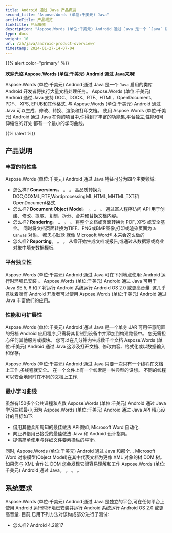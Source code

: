 ```yaml
---
title: Android 通过 Java 产品概览
second_title: "Aspose.Words (单位:千美元) Java"
articleTitle: 产品概览
linktitle: 产品概览
description: "Aspose.Words (单位:千美元) Android 通过 Java 是一个 `Java` 启用的类库 Android 开发者将执行大量文档处理任务。"
type: docs
weight: 10
url: /zh/java/android-product-overview/
timestamp: 2024-01-27-14-07-04
---
```


{{% alert color="primary" %}}

**欢迎光临 Aspose.Words (单位:千美元) Android 通过 Java来啊!**

Aspose.Words (单位:千美元) Android 通过 Java 是一个 `Java` 启用的类库 Android 开发者将执行大量文档处理任务。 Aspose.Words (单位:千美元) Android 通过 Java 支持 DOC、DOCX、RTF、HTML、OpenDocument、PDF、 XPS, EPUB和其他格式. 与 Aspose.Words (单位:千美元) Android 通过 Java 可以生成、修改、转换、渲染和打印文档。 使用 Aspose.Words (单位:千美元) Android 通过 Java 在你的项目中,你得到了丰富的功能集,平台独立,性能和可伸缩性的好处 都有一个最小的学习曲线。

{{% /alert %}}

## 产品说明

### 丰富的特性集

Aspose.Words (单位:千美元) Android 通过 Java 特征可分为四个主要领域:

- 怎么样? **Conversions**。 。 。 高品质转换为DOC,OOXML,RTF,WordprocessingML,HTML,MHTML,TXT和OpenDocument格式.
- 怎么样? **Document Object Model**。 。 。 。 通过富人程序访问 API 用于创建、修改、提取、复制、拆分、合并和替换文档内容。
- 怎么样? **Rendering**。 。 。 。 将整个文档或页面转换为 PDF, XPS 或安全基金。 同时将文档页面转换为TIFF、PNG或BMP图像,打印或渲染页面为 a `Canvas` 对象。 都忠心耿耿 就像 Microsoft Word® 本来会这么做的
- 怎么样? **Reporting**。 。 。 从零开始生成文档或报告,或通过从数据源或商业对象中填充数据模板.

### 平台独立性

Aspose.Words (单位:千美元) Android 通过 Java 可在下列地点使用: Android 运行时环境已安装 。 Aspose.Words (单位:千美元) Android 通过 Java 可用于 Java SE 5, 6 和 7 将运行 Android 系统运行 Android OS 2.0 或更高音量. 这几乎意味着所有 Android 开发者可以使用 Aspose.Words (单位:千美元) Android 通过 Java 丰富他们的应用。

### 性能和可扩展性

Aspose.Words (单位:千美元) Android 通过 Java 是一个单身 JAR 可用任意配置的归档 Android 应用程序,只需将其复制到设备中并添加到构建路径中。 您无需担心任何其他服务或模块。 您可以在几分钟内生成数千个文档 Aspose.Words (单位:千美元) Android 通过 Java 这涉及打开文档、修改内容、格式化或以数据输入和保存。

Aspose.Words (单位:千美元) Android 通过 Java 只要一次只有一个线程在文档上工作,多线程就安全。 在一个文件上有一个线索是一种典型的设想。 不同的线程可以安全地同时在不同的文档上工作.

### 最小学习曲线

虽然有150多个公共课程和点数 Aspose.Words (单位:千美元) Android 通过 Java 学习曲线最小,因为 Aspose.Words (单位:千美元) Android 通过 Java API 精心设计的目标如下:

- 借用其他众所周知的最佳做法 API例如, Microsoft Word 自动化.
- 向业界借用已接受的最佳做法 Java 和 Android 设计指南。
- 提供简单使用与详细文件要素操纵的平衡。

同时, Aspose.Words (单位:千美元) Android 通过 Java 和那个... Microsoft Word 对象模型(Object Model)在其中代表文档为更像 XML 对象的树 DOM 树。 如果您与 XML 合作过 DOM 您会发现它很容易理解和工作 Aspose.Words (单位:千美元) Android 通过 Java。 。 。 。

## 系统要求

Aspose.Words (单位:千美元) Android 通过 Java 是独立的平台,可在任何平台上使用 Android 运行时环境已安装并运行 Android 系统运行 Android OS 2.0 或更高音量. 目前,已用下列方法对该构成部分进行了测试:

- 怎么样? Android 4.2诉17
